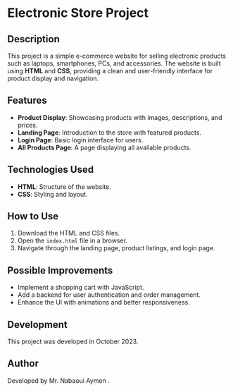 # Electronic Store Project

## Description
This project is a simple e-commerce website for selling electronic products such as laptops, smartphones, PCs, and accessories. The website is built using **HTML** and **CSS**, providing a clean and user-friendly interface for product display and navigation.

## Features
- **Product Display**: Showcasing products with images, descriptions, and prices.
- **Landing Page**: Introduction to the store with featured products.
- **Login Page**: Basic login interface for users.
- **All Products Page**: A page displaying all available products.

## Technologies Used
- **HTML**: Structure of the website.
- **CSS**: Styling and layout.

## How to Use
1. Download the HTML and CSS files.
2. Open the `index.html` file in a browser.
3. Navigate through the landing page, product listings, and login page.

## Possible Improvements
- Implement a shopping cart with JavaScript.
- Add a backend for user authentication and order management.
- Enhance the UI with animations and better responsiveness.

## Development
This project was developed in October 2023.

## Author
Developed by Mr. Nabaoui Aymen .